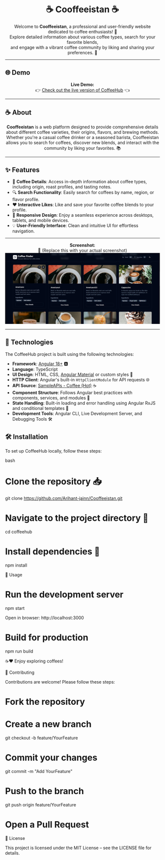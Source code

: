 <h1 align="center">☕ Cooffeeistan ☕</h1>

<p align="center">
  Welcome to <strong>Cooffeeistan</strong>, a professional and user-friendly website dedicated to coffee enthusiasts! 🌟<br />
  Explore detailed information about various coffee types, search for your favorite blends,<br />
  and engage with a vibrant coffee community by liking and sharing your preferences. 🚀
</p>

---
## 🌐 Demo

<p align="center">
  <strong>Live Demo:</strong><br />
  👉 <a href="[#](https://cooffeeistan.vercel.app/)">Check out the live version of CoffeeHub</a> 👈
</p>


---

## ☕ About

<p align="center">
  <strong>Cooffeeistan</strong> is a web platform designed to provide comprehensive details about different coffee varieties, their origins, flavors, and brewing methods. <br />
  Whether you're a casual coffee drinker or a seasoned barista, Cooffeeistan allows you to search for coffees, discover new blends, and interact with the community by liking your favorites. 📚
</p>

---

## ✨ Features

- 📝 **Coffee Details**: Access in-depth information about coffee types, including origin, roast profiles, and tasting notes.
- 🔍 **Search Functionality**: Easily search for coffees by name, region, or flavor profile.
- ❤️ **Interactive Likes**: Like and save your favorite coffee blends to your profile.
- 📱 **Responsive Design**: Enjoy a seamless experience across desktops, tablets, and mobile devices.
- 💡 **User-Friendly Interface**: Clean and intuitive UI for effortless navigation.

---



<p align="center">
  <strong>Screenshot:</strong><br />
  📸 (Replace this with your actual screenshot)<br />
  <img src="demo.png" alt="CoffeeHub Main Page" width="600" />
</p>

---
## 🧱 Technologies

The CoffeeHub project is built using the following technologies:

- **Framework**: [Angular 18+](https://angular.io/) 🅰️  
- **Language**: TypeScript  
- **UI Design**: HTML, CSS, [Angular Material](https://material.angular.io/) or custom styles 🎨  
- **HTTP Client**: Angular's built-in `HttpClientModule` for API requests 🌐  
- **API Source**: [SampleAPIs - Coffee (Hot)](https://api.sampleapis.com/coffee/hot) ☕  
- **Component Structure**: Follows Angular best practices with components, services, and modules 📁  
- **State Handling**: Built-in loading and error handling using Angular RxJS and conditional templates 🔄  
- **Development Tools**: Angular CLI, Live Development Server, and Debugging Tools 🛠️
## 🛠️ Installation

To set up CoffeeHub locally, follow these steps:

bash
# Clone the repository 📥
git clone https://github.com/Arihant-jainn/Cooffeeistan.git

# Navigate to the project directory 📂
cd coffeehub

# Install dependencies 🔧
npm install

🚀 Usage
# Run the development server
npm start


Open in browser: http://localhost:3000

# Build for production
npm run build


☕❤️ Enjoy exploring coffees!



🤝 Contributing

Contributions are welcome! Please follow these steps:

# Fork the repository
# Create a new branch
git checkout -b feature/YourFeature

# Commit your changes
git commit -m "Add YourFeature"

# Push to the branch
git push origin feature/YourFeature

# Open a Pull Request

📄 License

This project is licensed under the MIT License – see the LICENSE file for details.


